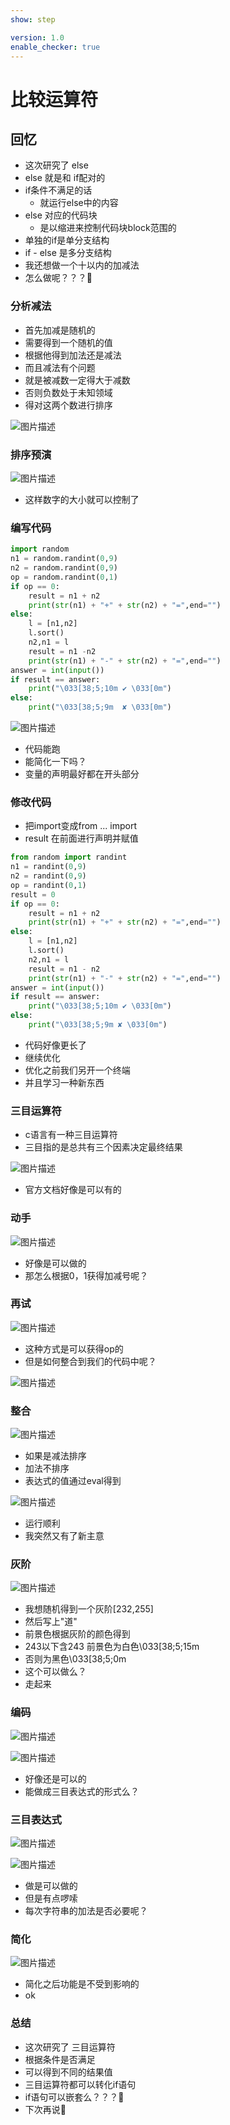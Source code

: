 ```yaml
---
show: step

version: 1.0
enable_checker: true
---
```


# 比较运算符
## 回忆
- 这次研究了 else
- else 就是和 if配对的
- if条件不满足的话
	- 就运行else中的内容
- else 对应的代码块
	- 是以缩进来控制代码块block范围的
- 单独的if是单分支结构
- if - else 是多分支结构
- 我还想做一个十以内的加减法
- 怎么做呢？？？🤔

### 分析减法

- 首先加减是随机的
- 需要得到一个随机的值
- 根据他得到加法还是减法
- 而且减法有个问题
- 就是被减数一定得大于减数
- 否则负数处于未知领域
- 得对这两个数进行排序

![图片描述](https://doc.shiyanlou.com/courses/uid1190679-20210919-1632045132409)

### 排序预演

![图片描述](https://doc.shiyanlou.com/courses/uid1190679-20210919-1632045203051)

- 这样数字的大小就可以控制了

### 编写代码
```python
import random
n1 = random.randint(0,9)
n2 = random.randint(0,9)
op = random.randint(0,1)
if op == 0:
    result = n1 + n2
    print(str(n1) + "+" + str(n2) + "=",end="")
else:
    l = [n1,n2]
    l.sort()
    n2,n1 = l
    result = n1 -n2
    print(str(n1) + "-" + str(n2) + "=",end="")
answer = int(input())
if result == answer:
    print("\033[38;5;10m ✔ \033[0m")
else:
    print("\033[38;5;9m  ✘ \033[0m")
```
![图片描述](https://doc.shiyanlou.com/courses/uid1190679-20210919-1632045501638)

- 代码能跑
- 能简化一下吗？
- 变量的声明最好都在开头部分

### 修改代码

- 把import变成from ... import
- result 在前面进行声明并赋值

```python
from random import randint
n1 = randint(0,9)
n2 = randint(0,9)
op = randint(0,1)
result = 0
if op == 0:
    result = n1 + n2
    print(str(n1) + "+" + str(n2) + "=",end="")
else:
    l = [n1,n2]
    l.sort()
    n2,n1 = l
    result = n1 - n2
    print(str(n1) + "-" + str(n2) + "=",end="")
answer = int(input())
if result == answer:
    print("\033[38;5;10m ✔ \033[0m")
else:
    print("\033[38;5;9m ✘ \033[0m")
```

- 代码好像更长了
- 继续优化
- 优化之前我们另开一个终端
- 并且学习一种新东西

### 三目运算符

- c语言有一种三目运算符
- 三目指的是总共有三个因素决定最终结果

![图片描述](https://doc.shiyanlou.com/courses/uid1190679-20210919-1632046335271)

- 官方文档好像是可以有的

### 动手
![图片描述](https://doc.shiyanlou.com/courses/uid1190679-20210919-1632046498010)

- 好像是可以做的
- 那怎么根据0，1获得加减号呢？

### 再试

![图片描述](https://doc.shiyanlou.com/courses/uid1190679-20210919-1632046623515)

- 这种方式是可以获得op的
- 但是如何整合到我们的代码中呢？

![图片描述](https://doc.shiyanlou.com/courses/uid1190679-20210919-1632045880934)

### 整合

![图片描述](https://doc.shiyanlou.com/courses/uid1190679-20210919-1632047082980)

- 如果是减法排序
- 加法不排序
- 表达式的值通过eval得到

![图片描述](https://doc.shiyanlou.com/courses/uid1190679-20210919-1632047156619)

- 运行顺利
- 我突然又有了新主意

### 灰阶

![图片描述](https://doc.shiyanlou.com/courses/uid1190679-20210919-1632047387457)

- 我想随机得到一个灰阶[232,255]
- 然后写上"道"
- 前景色根据灰阶的颜色得到
- 243以下含243 前景色为白色\033[38;5;15m
- 否则为黑色\033[38;5;0m
- 这个可以做么？
- 走起来

### 编码

![图片描述](https://doc.shiyanlou.com/courses/uid1190679-20210919-1632048815137)

![图片描述](https://doc.shiyanlou.com/courses/uid1190679-20210919-1632048808352)

- 好像还是可以的
- 能做成三目表达式的形式么？

### 三目表达式

![图片描述](https://doc.shiyanlou.com/courses/uid1190679-20210919-1632049246967)

![图片描述](https://doc.shiyanlou.com/courses/uid1190679-20210919-1632049254200)

- 做是可以做的
- 但是有点啰嗦
- 每次字符串的加法是否必要呢？

### 简化

![图片描述](https://doc.shiyanlou.com/courses/uid1190679-20210919-1632049371011)

- 简化之后功能是不受到影响的
- ok

### 总结 
- 这次研究了 三目运算符
- 根据条件是否满足
- 可以得到不同的结果值
- 三目运算符都可以转化if语句
- if语句可以嵌套么？？？🤔
- 下次再说👋
